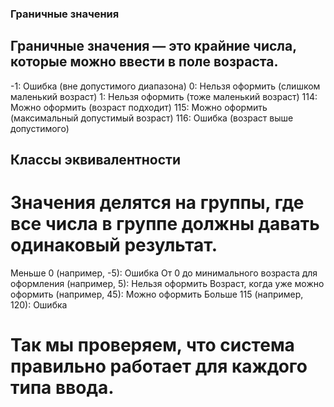 ### Граничные значения
## Граничные значения — это крайние числа, которые можно ввести в поле возраста.

-1: Ошибка (вне допустимого диапазона)
0: Нельзя оформить (слишком маленький возраст)
1: Нельзя оформить (тоже маленький возраст)
114: Можно оформить (возраст подходит)
115: Можно оформить (максимальный допустимый возраст)
116: Ошибка (возраст выше допустимого)
## Классы эквивалентности
# Значения делятся на группы, где все числа в группе должны давать одинаковый результат.

Меньше 0 (например, -5): Ошибка
От 0 до минимального возраста для оформления (например, 5): Нельзя оформить
Возраст, когда уже можно оформить (например, 45): Можно оформить
Больше 115 (например, 120): Ошибка
# Так мы проверяем, что система правильно работает для каждого типа ввода.
